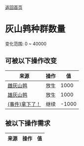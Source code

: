 [返回首页](index.md)  
# 灰山鹑种群数量  
变化范围: 0 ~ 40000  
## 可被以下操作改变  
来源  |  操作  |  值  
----  |  ----  |  ----  
[雌灰山鹑](PartridgeFemaleLive.md)  |  放生  |  1000  
[雄灰山鹑](PartridgeMaleLive.md)  |  放生  |  1000  
[(事件)拿下了！](Event_PartridgeFightSuccess.md)  |  继续  |  -1000  
## 被以下操作需求  
来源  |  操作  |  值  
----  |  ----  |  ----  

